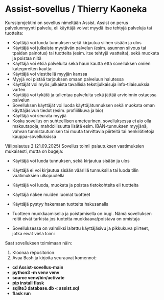 # Assist-sovellus / Thierry Kaoneka
Kurssiprojektini on sovellus nimeltään Assist. Assist on perus palvelunmyynti palvelu, eli käyttäjä voivat myydä itse tehtyjä palveluja tai tuotteita:

* Käyttäjä voi luoda tunnuksen sekä kirjautua siihen sisään ja ulos
* Käyttäjä voi julkaista myytävän palvelun (esim. asunnon siivous tai tpaidan painotus) tai tuotteita (esim. itse tehtyjä vaatteita), sekä muokata ja poistaa niitä
* Käyttäjä voi etsiä palveluita sekä haun kautta että sovelluksen omien kategoreiten kautta
* Käyttäjä voi viestitellä myyjän kanssa
* Myyjä voi pistää tarjouksen omaan palveluun halutessa
* Käyttäjät voi myös julkaista tavallisia tekstijulkaisuja info-tilaisuuksia varten
* Käyttäjä voi tykätä ja tallentaa palveluita sekä jättää arvioinnin ostaessa palvelun
* Sovelluksen käyttäjät voi luoda käyttäjätunnuksen sekä muokata oman käyttäjäsivun tiedot (esim. profiiilikuva ja bio)
* Käyttäjä voi seurata myyjiä 
* Koska sovellus on suhteellisen ameteurinen, sovelluksessa ei aio olla maksutapoja, mahdollisuutta lisätä esim. IBAN-tunnuksen myyjänä, vahvan tunnistautumisen tai muuta tarvittavia piirteitä tai henkilötietoja kauppa-sovelluksissa

Välipalautus 2 (21.09.2025)
Sovellus toimii palautuksen vaatimuksien mukaisesti, mutta on bugeja:

* Käyttäjä voi luoda tunnuksen, sekä kirjautua sisään ja ulos
* Käyttäjä ei voi kirjautua sisään väärillä tunnuksilla tai luoda tilin vaatimuksien ulkopuolella
* Käyttäjä voi luoda, muokata ja poistaa tietokohteita eli tuotteita
* Käyttäjä näkee muiden luomat tuotteet
* Käyttäjä pystyy hakemaan tuotteita hakusanalla

* Tuotteen muokkaamisella ja poistamisella on bugi. Nämä sovelluksen reitit eivät tarkista jos tuotetta muokkaava/poistava on omistaja
* Sovelluksessa on valmiiksi laitettu käyttäjäsivu ja pikkukuva piirteet, jotka eivät vielä toimi

Saat sovelluksen toimimaan näin:
1. Kloonaa repositorion
2. Avaa Bash ja kirjoita seuraavat komennot:
- **cd Assist-sovellus-main**
- **python3 -m venv venv**
- **source venv/bin/activate**
- **pip install flask**
- **sqlite3 database.db < assist.sql**
- **flask run**
